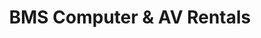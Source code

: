 ---
title: "BMS Computer & AV Rentals"
url: /saint-louis-park/bms-computer-and-av-rentals/
shop: hifi
---